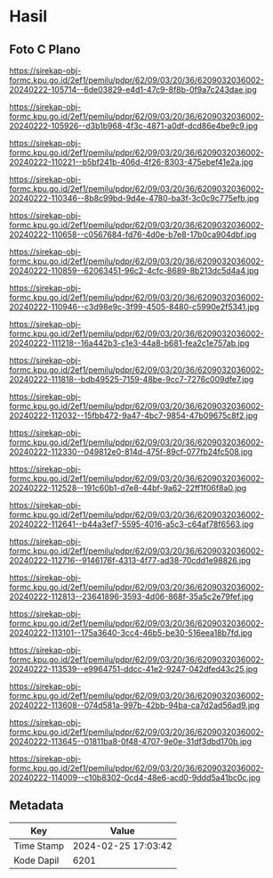 # Hasil

## Foto C Plano

https://sirekap-obj-formc.kpu.go.id/2ef1/pemilu/pdpr/62/09/03/20/36/6209032036002-20240222-105714--6de03829-e4d1-47c9-8f8b-0f9a7c243dae.jpg

https://sirekap-obj-formc.kpu.go.id/2ef1/pemilu/pdpr/62/09/03/20/36/6209032036002-20240222-105926--d3b1b968-4f3c-4871-a0df-dcd86e4be9c9.jpg

https://sirekap-obj-formc.kpu.go.id/2ef1/pemilu/pdpr/62/09/03/20/36/6209032036002-20240222-110221--b5bf241b-406d-4f26-8303-475ebef41e2a.jpg

https://sirekap-obj-formc.kpu.go.id/2ef1/pemilu/pdpr/62/09/03/20/36/6209032036002-20240222-110346--8b8c99bd-9d4e-4780-ba3f-3c0c9c775efb.jpg

https://sirekap-obj-formc.kpu.go.id/2ef1/pemilu/pdpr/62/09/03/20/36/6209032036002-20240222-110658--c0567684-fd76-4d0e-b7e8-17b0ca904dbf.jpg

https://sirekap-obj-formc.kpu.go.id/2ef1/pemilu/pdpr/62/09/03/20/36/6209032036002-20240222-110859--62063451-96c2-4cfc-8689-8b213dc5d4a4.jpg

https://sirekap-obj-formc.kpu.go.id/2ef1/pemilu/pdpr/62/09/03/20/36/6209032036002-20240222-110946--c3d98e9c-3f99-4505-8480-c5990e2f5341.jpg

https://sirekap-obj-formc.kpu.go.id/2ef1/pemilu/pdpr/62/09/03/20/36/6209032036002-20240222-111218--16a442b3-c1e3-44a8-b681-fea2c1e757ab.jpg

https://sirekap-obj-formc.kpu.go.id/2ef1/pemilu/pdpr/62/09/03/20/36/6209032036002-20240222-111818--bdb49525-7159-48be-9cc7-7276c009dfe7.jpg

https://sirekap-obj-formc.kpu.go.id/2ef1/pemilu/pdpr/62/09/03/20/36/6209032036002-20240222-112032--15fbb472-9a47-4bc7-9854-47b09675c8f2.jpg

https://sirekap-obj-formc.kpu.go.id/2ef1/pemilu/pdpr/62/09/03/20/36/6209032036002-20240222-112330--049812e0-814d-475f-89cf-077fb24fc508.jpg

https://sirekap-obj-formc.kpu.go.id/2ef1/pemilu/pdpr/62/09/03/20/36/6209032036002-20240222-112528--191c60b1-d7e8-44bf-9a62-22ff1f06f8a0.jpg

https://sirekap-obj-formc.kpu.go.id/2ef1/pemilu/pdpr/62/09/03/20/36/6209032036002-20240222-112641--b44a3ef7-5595-4016-a5c3-c64af78f6563.jpg

https://sirekap-obj-formc.kpu.go.id/2ef1/pemilu/pdpr/62/09/03/20/36/6209032036002-20240222-112716--9146176f-4313-4f77-ad38-70cdd1e98826.jpg

https://sirekap-obj-formc.kpu.go.id/2ef1/pemilu/pdpr/62/09/03/20/36/6209032036002-20240222-112813--23641896-3593-4d06-868f-35a5c2e79fef.jpg

https://sirekap-obj-formc.kpu.go.id/2ef1/pemilu/pdpr/62/09/03/20/36/6209032036002-20240222-113101--175a3640-3cc4-46b5-be30-516eea18b7fd.jpg

https://sirekap-obj-formc.kpu.go.id/2ef1/pemilu/pdpr/62/09/03/20/36/6209032036002-20240222-113539--e9964751-ddcc-41e2-9247-042dfed43c25.jpg

https://sirekap-obj-formc.kpu.go.id/2ef1/pemilu/pdpr/62/09/03/20/36/6209032036002-20240222-113608--074d581a-997b-42bb-94ba-ca7d2ad56ad9.jpg

https://sirekap-obj-formc.kpu.go.id/2ef1/pemilu/pdpr/62/09/03/20/36/6209032036002-20240222-113645--01811ba8-0f48-4707-9e0e-31df3dbd170b.jpg

https://sirekap-obj-formc.kpu.go.id/2ef1/pemilu/pdpr/62/09/03/20/36/6209032036002-20240222-114009--c10b8302-0cd4-48e6-acd0-9ddd5a41bc0c.jpg


## Metadata

| Key        | Value               |
| ---------- | ------------------- |
| Time Stamp | 2024-02-25 17:03:42 |
| Kode Dapil | 6201                |



